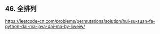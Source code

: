 ## 46. 全排列

https://leetcode-cn.com/problems/permutations/solution/hui-su-suan-fa-python-dai-ma-java-dai-ma-by-liweiw/